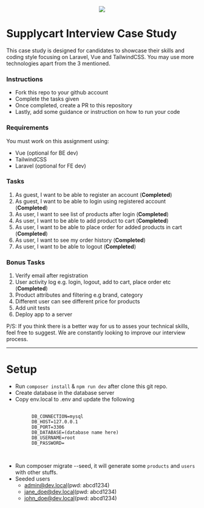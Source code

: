 <p align="center">
    <img align="center" src="https://supplycart.my/wp-content/uploads/2019/09/sc_logo_tm.png">
</p>

# Supplycart Interview Case Study

This case study is designed for candidates to showcase their skills and coding style focusing on Laravel, Vue and TailwindCSS. You may use more technologies apart from the 3 mentioned. 

### Instructions

- Fork this repo to your github account
- Complete the tasks given
- Once completed, create a PR to this repository
- Lastly, add some guidance or instruction on how to run your code

### Requirements

You must work on this assignment using:
 - Vue (optional for BE dev)
 - TailwindCSS
 - Laravel (optional for FE dev)

### Tasks

1. As guest, I want to be able to register an account (<b>Completed</b>)
2. As guest, I want to be able to login using registered account (<b>Completed</b>)
3. As user, I want to see list of products after login (<b>Completed</b>)
4. As user, I want to be able to add product to cart (<b>Completed</b>)
5. As user, I want to be able to place order for added products in cart (<b>Completed</b>)
6. As user, I want to see my order history (<b>Completed</b>)
7. As user, I want to be able to logout (<b>Completed</b>)

### Bonus Tasks

1. Verify email after registration
2. User activity log e.g. login, logout, add to cart, place order etc (<b>Completed</b>)
3. Product attributes and filtering e.g brand, category
4. Different user can see different price for products
5. Add unit tests
6. Deploy app to a server


P/S: If you think there is a better way for us to asses your technical skills, feel free to suggest. We are constantly looking to improve our interview process.
___

# Setup
- Run `composer install` & `npm run dev` after clone this git repo.
- Create database in the database server
- Copy env.local to .env and update the following
    <pre>
        <code>
        DB_CONNECTION=mysql
        DB_HOST=127.0.0.1
        DB_PORT=3306
        DB_DATABASE=(database name here)
        DB_USERNAME=root
        DB_PASSWORD=
        </code>
    </pre>
- Run composer migrate --seed, it will generate some `products` and `users` with other stuffs.
- Seeded users
    - admin@dev.local(pwd: abcd1234)
    - jane_doe@dev.local(pwd: abcd1234)
    - john_doe@dev.local(pwd: abcd1234)